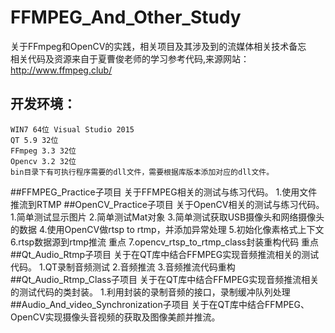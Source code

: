 # FFMPEG_And_Other_Study
关于FFmpeg和OpenCV的实践，相关项目及其涉及到的流媒体相关技术备忘
<br>
相关代码及资源来自于夏曹俊老师的学习参考代码,来源网站：http://www.ffmpeg.club/

## 开发环境：
    WIN7 64位 Visual Studio 2015
    QT 5.9 32位 
    FFmpeg 3.3 32位
    Opencv 3.2 32位	
	bin目录下有可执行程序需要的dll文件，需要根据库版本添加对应的dll文件。 

##FFMPEG_Practice子项目
	关于FFMPEG相关的测试与练习代码。
	1.使用文件推流到RTMP
##OpenCV_Practice子项目
	关于OpenCV相关的测试与练习代码。
	1.简单测试显示图片
	2.简单测试Mat对象
	3.简单测试获取USB摄像头和网络摄像头的数据
	4.使用OpenCV做rtsp to rtmp，并添加异常处理
	5.初始化像素格式上下文
	6.rtsp数据源到rtmp推流   重点
	7.opencv_rtsp_to_rtmp_class封装重构代码   重点 
##Qt_Audio_Rtmp子项目
	关于在QT库中结合FFMPEG实现音频推流相关的测试代码。
	1.QT录制音频测试
	2.音频推流
	3.音频推流代码重构
##Qt_Audio_Rtmp_Class子项目
	关于在QT库中结合FFMPEG实现音频推流相关的测试代码的类封装。
	1.利用封装的录制音频的接口，录制缓冲队列处理
##Audio_And_video_Synchronization子项目
	关于在QT库中结合FFMPEG、OpenCV实现摄像头音视频的获取及图像美颜并推流。
